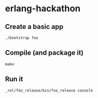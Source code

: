 # erlang-hackathon

## Create a basic app

    ./bootstrap foo

## Compile (and package it)

    make

## Run it

    _rel/foo_release/bin/foo_release console

